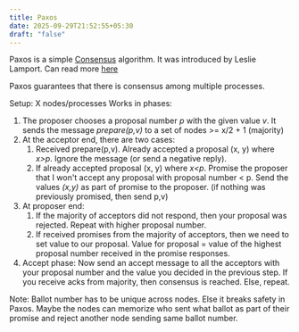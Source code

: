 ```yaml
---
title: Paxos
date: 2025-09-29T21:52:55+05:30
draft: "false"
---
```


Paxos is a simple [Consensus](/posts/consensus) algorithm. 
It was introduced by Leslie Lamport. Can read more [here](https://lamport.azurewebsites.net/pubs/paxos-simple.pdf)

Paxos guarantees that there is consensus among multiple processes.

Setup: X nodes/processes
Works in phases:
1. The proposer chooses a proposal number *p* with the given value *v*. It sends the message *prepare(p,v)* to a set of nodes >= x/2 + 1 (majority)
2. At the acceptor end, there are two cases:
	1. Received prepare(p,v). Already accepted a proposal (x, y) where *x>p*. Ignore the message (or send a negative reply).
	2. If already accepted proposal (x, y) where *x<p*. Promise the proposer that I won't accept any proposal with proposal number < p. Send the values *(x,y)* as part of promise to the proposer. (if nothing was previously promised, then send p,v)
3. At proposer end:
	1. If the majority of acceptors did not respond, then your proposal was rejected. Repeat with higher proposal number.
	2. If received promises from the majority of acceptors, then we need to set value to our proposal.  Value for proposal = value of the highest proposal number received in the promise responses. 
4. Accept phase: Now send an accept message to all the acceptors with your proposal number and the value you decided in the previous step. If you receive acks from majority, then consensus is reached. Else, repeat.

Note: Ballot number has to be unique across nodes. Else it breaks safety in Paxos. Maybe the nodes can memorize who sent what ballot as part of their promise and reject another node sending same ballot number.

